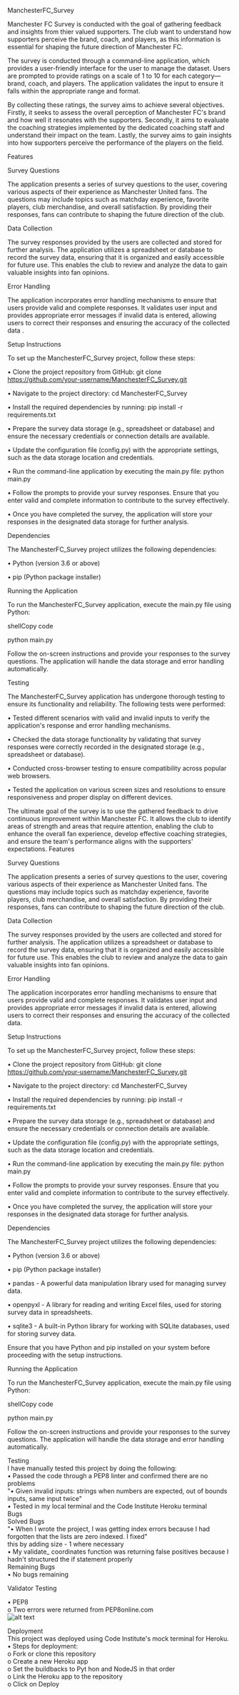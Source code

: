 ManchesterFC_Survey

Manchester FC Survey is conducted with the goal of gathering feedback and insights from thier valued supporters. The club want to understand how supporters perceive the brand, coach, and players, as this information is essential for shaping the future direction of Manchester FC.

The survey is conducted through a command-line application, which provides a user-friendly interface for the user to manage the dataset. Users are prompted to provide ratings on a scale of 1 to 10 for each category—brand, coach, and players. The application validates the input to ensure it falls within the appropriate range and format.

By collecting these ratings, the survey aims to achieve several objectives. Firstly, it seeks to assess the overall perception of Manchester FC's brand and how well it resonates with the supporters. Secondly, it aims to evaluate the coaching strategies implemented by the dedicated coaching staff and understand their impact on the team. Lastly, the survey aims to gain insights into how supporters perceive the performance of the players on the field.

Features

Survey Questions

The application presents a series of survey questions to the user, covering various aspects of their experience as Manchester United fans. The questions may include topics such as matchday experience, favorite players, club merchandise, and overall satisfaction. By providing their responses, fans can contribute to shaping the future direction of the club.

Data Collection

The survey responses provided by the users are collected and stored for further analysis. The application utilizes a spreadsheet or database to record the survey data, ensuring that it is organized and easily accessible for future use. This enables the club to review and analyze the data to gain valuable insights into fan opinions.

Error Handling

The application incorporates error handling mechanisms to ensure that users provide valid and complete responses. It validates user input and provides appropriate error messages if invalid data is entered, allowing users to correct their responses and ensuring the accuracy of the collected data
.

Setup Instructions

To set up the ManchesterFC_Survey project, follow these steps:

• Clone the project repository from GitHub: git clone https://github.com/your-username/ManchesterFC_Survey.git

• Navigate to the project directory: cd ManchesterFC_Survey

• Install the required dependencies by running: pip install -r requirements.txt

• Prepare the survey data storage (e.g., spreadsheet or database) and ensure the necessary credentials or connection details are available.

• Update the configuration file (config.py) with the appropriate settings, such as the data storage location and credentials.

• Run the command-line application by executing the main.py file: python main.py

• Follow the prompts to provide your survey responses. Ensure that you enter valid and complete information to contribute to the survey effectively.

• Once you have completed the survey, the application will store your responses in the designated data storage for further analysis.

Dependencies

The ManchesterFC_Survey project utilizes the following dependencies:

• Python (version 3.6 or above)

• pip (Python package installer)


Running the Application

To run the ManchesterFC_Survey application, execute the main.py file using Python:

shellCopy code

python main.py 

Follow the on-screen instructions and provide your responses to the survey questions. The application will handle the data storage and error handling automatically.

Testing

The ManchesterFC_Survey application has undergone thorough testing to ensure its functionality and reliability. The following tests were performed:

• Tested different scenarios with valid and invalid inputs to verify the application's response and error handling mechanisms.

• Checked the data storage functionality by validating that survey responses were correctly recorded in the designated storage (e.g., spreadsheet or database).

• Conducted cross-browser testing to ensure compatibility across popular web browsers.

• Tested the application on various screen sizes and resolutions to ensure responsiveness and proper display on different devices.

The ultimate goal of the survey is to use the gathered feedback to drive continuous improvement within Manchester FC. It allows the club to identify areas of strength and areas that require attention, enabling the club to enhance the overall fan experience, develop effective coaching strategies, and ensure the team's performance aligns with the supporters' expectations.
Features

Survey Questions

The application presents a series of survey questions to the user, covering various aspects of their experience as Manchester United fans. The questions may include topics such as matchday experience, favorite players, club merchandise, and overall satisfaction. By providing their responses, fans can contribute to shaping the future direction of the club.

Data Collection

The survey responses provided by the users are collected and stored for further analysis. The application utilizes a spreadsheet or database to record the survey data, ensuring that it is organized and easily accessible for future use. This enables the club to review and analyze the data to gain valuable insights into fan opinions.

Error Handling

The application incorporates error handling mechanisms to ensure that users provide valid and complete responses. It validates user input and provides appropriate error messages if invalid data is entered, allowing users to correct their responses and ensuring the accuracy of the collected data.

Setup Instructions

To set up the ManchesterFC_Survey project, follow these steps:

• Clone the project repository from GitHub: git clone https://github.com/your-username/ManchesterFC_Survey.git

• Navigate to the project directory: cd ManchesterFC_Survey

• Install the required dependencies by running: pip install -r requirements.txt

• Prepare the survey data storage (e.g., spreadsheet or database) and ensure the necessary credentials or connection details are available.

• Update the configuration file (config.py) with the appropriate settings, such as the data storage location and credentials.

• Run the command-line application by executing the main.py file: python main.py

• Follow the prompts to provide your survey responses. Ensure that you enter valid and complete information to contribute to the survey effectively.

• Once you have completed the survey, the application will store your responses in the designated data storage for further analysis.

Dependencies

The ManchesterFC_Survey project utilizes the following dependencies:

• Python (version 3.6 or above)

• pip (Python package installer)

• pandas - A powerful data manipulation library used for managing survey data.

• openpyxl - A library for reading and writing Excel files, used for storing survey data in spreadsheets.

• sqlite3 - A built-in Python library for working with SQLite databases, used for storing survey data.

Ensure that you have Python and pip installed on your system before proceeding with the setup instructions.

Running the Application

To run the ManchesterFC_Survey application, execute the main.py file using Python:

shellCopy code

python main.py 

Follow the on-screen instructions and provide your responses to the survey questions. The application will handle the data storage and error handling automatically.

Testing			
I have manually tested this project by doing the following:			
• Passed the code through a PEP8 linter and confirmed there are no problems			
"• Given invalid inputs: strings when numbers are expected, out of bounds inputs, same input twice"			
• Tested in my local terminal and the Code Institute Heroku terminal			
Bugs			
Solved Bugs			
"• When I wrote the project, I was getting index errors because I had forgotten that the lists are zero indexed. I fixed"			
this by adding  size  -  1 where necessary			
• My validate_ coordinates function was returning false positives because I hadn't structured the if statement properly			
Remaining Bugs			
• No bugs remaining		

Validator Testing		

• PEP8			
o   Two errors were returned from PEP8online.com			
![alt text](https://github.com/pythoncheker.png?raw=true)

Deployment			
This project was deployed using Code lnstitute's mock terminal for Heroku.			
• Steps for deployment:			
o  Fork or clone this repository			
o  Create a new Heroku app			
o Set the buildbacks to Pyt hon  and NodeJS  in that order			
o  Link the Heroku app to the repository			
o  Click on Deploy			




